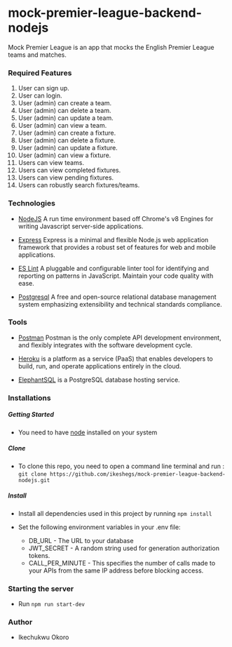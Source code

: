 # mock-premier-league-backend-nodejs

Mock Premier League is an app that mocks the English Premier League teams and matches.

### Required Features

1. User can sign up.
2. User can login.
3. User (admin) can create a team.
4. User (admin) can delete a team.
5. User (admin) can update a team.
6. User (admin) can view a team.
7. User (admin) can create a fixture.
8. User (admin) can delete a fixture.
9. User (admin) can update a fixture.
10. User (admin) can view a fixture.
11. Users can view teams.
12. Users can view completed fixtures.
13. Users can view pending fixtures.
14. Users can robustly search fixtures/teams.

### Technologies

- [NodeJS](https://nodejs.org) A run time environment based off Chrome's v8 Engines for writing Javascript server-side applications.

- [Express](https://expressjs.com) Express is a minimal and flexible Node.js web application framework that provides a robust set of features for web and mobile applications.
  
- [ES Lint](https://eslint.org) A pluggable and configurable linter tool for identifying and reporting on patterns in JavaScript. Maintain your code quality with ease.
  
- [Postgresql](postgresql.org)  A free and open-source relational database management system emphasizing extensibility and technical standards compliance.

### Tools

- [Postman](https://getpostman.com) Postman is the only complete API development environment, and flexibly integrates with the software development cycle.

- [Heroku](https://heroku.com) is a platform as a service (PaaS) that enables developers to build, run, and operate applications entirely in the cloud.

- [ElephantSQL](https://elephantsql.com) is a PostgreSQL database hosting service.

### Installations

##### Getting Started

- You need to have [node](https://nodejs.org) installed on your system
  
##### Clone

- To clone this repo, you need to open a command line terminal and run : `git clone https://github.com/ikeshegs/mock-premier-league-backend-nodejs.git`

##### Install

- Install all dependencies used in this project by running `npm install`

- Set the following environment variables in your .env file:

  - DB_URL - The URL to your database
  - JWT_SECRET - A random string used for generation authorization tokens.
  - CALL_PER_MINUTE - This specifies the number of calls made to your APIs from the same IP address before blocking access.

### Starting the server

- Run `npm run start-dev`

### Author

- Ikechukwu Okoro
